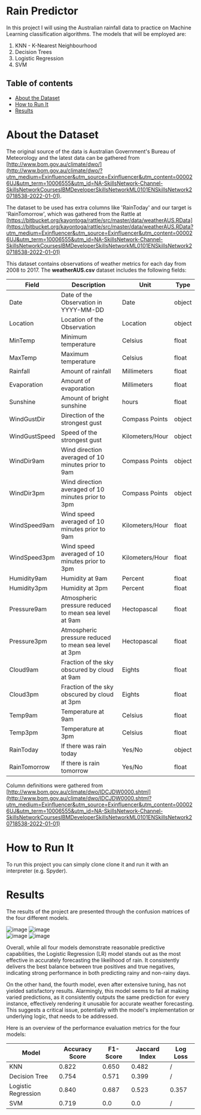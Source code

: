 # Rain Predictor 

In this project I will using the Australian rainfall data to practice on Machine Learning classification algorithms.
The models that will be employed are:

<ol>
  <li> KNN - K-Nearest Neighbourhood </li>
  <li> Decision Trees </li>
  <li> Logistic Regression</li>
  <li> SVM </li>
</ol>

## Table of contents
* [About the Dataset](#about-the-Dataset)
* [How to Run It](#how-to-run-it)
* [Results](#results)

# About the Dataset

The original source of the data is Australian Government's Bureau of Meteorology and the latest data can be gathered from [http://www.bom.gov.au/climate/dwo/](http://www.bom.gov.au/climate/dwo/?utm_medium=Exinfluencer&utm_source=Exinfluencer&utm_content=000026UJ&utm_term=10006555&utm_id=NA-SkillsNetwork-Channel-SkillsNetworkCoursesIBMDeveloperSkillsNetworkML0101ENSkillsNetwork20718538-2022-01-01).

The dataset to be used has extra columns like 'RainToday' and our target is 'RainTomorrow', which was gathered from the Rattle at [https://bitbucket.org/kayontoga/rattle/src/master/data/weatherAUS.RData](https://bitbucket.org/kayontoga/rattle/src/master/data/weatherAUS.RData?utm_medium=Exinfluencer&utm_source=Exinfluencer&utm_content=000026UJ&utm_term=10006555&utm_id=NA-SkillsNetwork-Channel-SkillsNetworkCoursesIBMDeveloperSkillsNetworkML0101ENSkillsNetwork20718538-2022-01-01)

This dataset contains observations of weather metrics for each day from 2008 to 2017. The **weatherAUS.csv** dataset includes the following fields:

| Field         | Description                                           | Unit            | Type   |
| ------------- | ----------------------------------------------------- | --------------- | ------ |
| Date          | Date of the Observation in YYYY-MM-DD                 | Date            | object |
| Location      | Location of the Observation                           | Location        | object |
| MinTemp       | Minimum temperature                                   | Celsius         | float  |
| MaxTemp       | Maximum temperature                                   | Celsius         | float  |
| Rainfall      | Amount of rainfall                                    | Millimeters     | float  |
| Evaporation   | Amount of evaporation                                 | Millimeters     | float  |
| Sunshine      | Amount of bright sunshine                             | hours           | float  |
| WindGustDir   | Direction of the strongest gust                       | Compass Points  | object |
| WindGustSpeed | Speed of the strongest gust                           | Kilometers/Hour | object |
| WindDir9am    | Wind direction averaged of 10 minutes prior to 9am    | Compass Points  | object |
| WindDir3pm    | Wind direction averaged of 10 minutes prior to 3pm    | Compass Points  | object |
| WindSpeed9am  | Wind speed averaged of 10 minutes prior to 9am        | Kilometers/Hour | float  |
| WindSpeed3pm  | Wind speed averaged of 10 minutes prior to 3pm        | Kilometers/Hour | float  |
| Humidity9am   | Humidity at 9am                                       | Percent         | float  |
| Humidity3pm   | Humidity at 3pm                                       | Percent         | float  |
| Pressure9am   | Atmospheric pressure reduced to mean sea level at 9am | Hectopascal     | float  |
| Pressure3pm   | Atmospheric pressure reduced to mean sea level at 3pm | Hectopascal     | float  |
| Cloud9am      | Fraction of the sky obscured by cloud at 9am          | Eights          | float  |
| Cloud3pm      | Fraction of the sky obscured by cloud at 3pm          | Eights          | float  |
| Temp9am       | Temperature at 9am                                    | Celsius         | float  |
| Temp3pm       | Temperature at 3pm                                    | Celsius         | float  |
| RainToday     | If there was rain today                               | Yes/No          | object |
| RainTomorrow  | If there is rain tomorrow                             | Yes/No          | float  |

Column definitions were gathered from [http://www.bom.gov.au/climate/dwo/IDCJDW0000.shtml](http://www.bom.gov.au/climate/dwo/IDCJDW0000.shtml?utm_medium=Exinfluencer&utm_source=Exinfluencer&utm_content=000026UJ&utm_term=10006555&utm_id=NA-SkillsNetwork-Channel-SkillsNetworkCoursesIBMDeveloperSkillsNetworkML0101ENSkillsNetwork20718538-2022-01-01)


# How to Run It

To run this project you can simply clone clone it and run it with an interpreter (e.g. Spyder).

# Results
The results of the project are presented through the confusion matrices of the four different models.

![image](https://github.com/user-attachments/assets/0cdeb48f-779d-4e48-b8a2-32005da6e22b)
![image](https://github.com/user-attachments/assets/c2026a67-7258-4160-bfed-8b17c519bfa3)  
![image](https://github.com/user-attachments/assets/235132bd-4d5e-4faa-82c3-7bf2334bd1fb)
![image](https://github.com/user-attachments/assets/062d3e64-cc1f-4a11-b25f-e76b0d11d918)

Overall, while all four models demonstrate reasonable predictive capabilities, the Logistic Regression (LR) model stands out as the most effective in accurately forecasting the likelihood of rain. It consistently delivers the best balance between true positives and true negatives, indicating strong performance in both predicting rainy and non-rainy days.    
  
On the other hand, the fourth model, even after extensive tuning, has not yielded satisfactory results. Alarmingly, this model seems to fail at making varied predictions, as it consistently outputs the same prediction for every instance, effectively rendering it unusable for accurate weather forecasting. This suggests a critical issue, potentially with the model's implementation or underlying logic, that needs to be addressed.

Here is an overview of the performance evaluation metrics for the four models:

| Model                 | Accuracy Score   | F1-Score   | Jaccard Index   | Log Loss   |
| --------------------- | ---------------- | ---------- | --------------- | ---------- |
| KNN                   | 0.822            | 0.650      | 0.482           | /          |
| Decision Tree         | 0.754            | 0.571      | 0.399           | /          |
| Logistic Regression   | 0.840            | 0.687      | 0.523           | 0.357      |
| SVM                   | 0.719            | 0.0        | 0.0             | /          |


